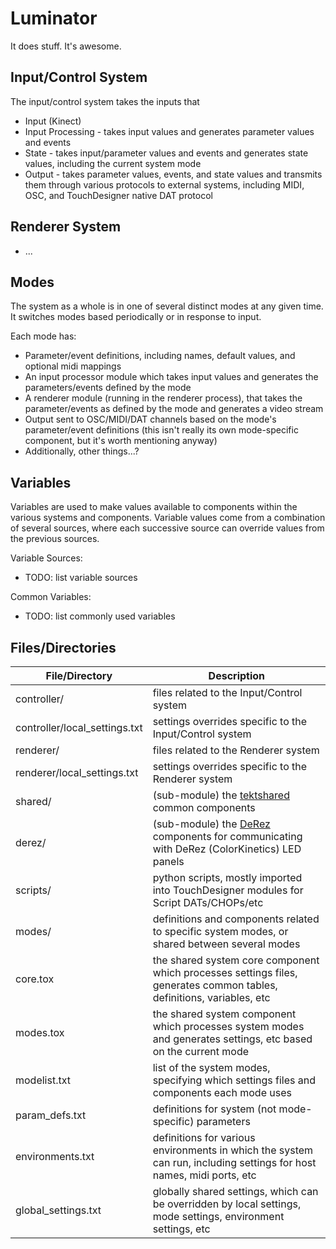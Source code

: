 # Luminator
It does stuff. It's awesome.

## Input/Control System

The input/control system takes the inputs that 

* Input (Kinect)
* Input Processing - takes input values and generates parameter values and events
* State - takes input/parameter values and events and generates state values, including the current system mode
* Output - takes parameter values, events, and state values and transmits them through various protocols to external systems, including MIDI, OSC, and TouchDesigner native DAT protocol

## Renderer System

* ...

## Modes

The system as a whole is in one of several distinct modes at any given time. It switches modes based periodically or in response to input.

Each mode has:
* Parameter/event definitions, including names, default values, and optional midi mappings
* An input processor module which takes input values and generates the parameters/events defined by the mode
* A renderer module (running in the renderer process), that takes the parameter/events as defined by the mode and generates a video stream
* Output sent to OSC/MIDI/DAT channels based on the mode's parameter/event definitions (this isn't really its own mode-specific component, but it's worth mentioning anyway)
* Additionally, other things...?

## Variables
Variables are used to make values available to components within the various systems and components.
Variable values come from a combination of several sources, where each successive source can override values from the previous sources.

Variable Sources:
* TODO: list variable sources

Common Variables:
* TODO: list commonly used variables

## Files/Directories
File/Directory | Description
---------------|------------
controller/ | files related to the Input/Control system
controller/local_settings.txt | settings overrides specific to the Input/Control system
renderer/ | files related to the Renderer system
renderer/local_settings.txt | settings overrides specific to the Renderer system
shared/ | (sub-module) the [tektshared](http://www.github.com/t3kt/tektshared) common components
derez/ | (sub-module) the [DeRez](http://www.github.com/t3kt/DeRez) components for communicating with DeRez (ColorKinetics) LED panels
scripts/ | python scripts, mostly imported into TouchDesigner modules for Script DATs/CHOPs/etc
modes/ | definitions and components related to specific system modes, or shared between several modes
core.tox | the shared system core component which processes settings files, generates common tables, definitions, variables, etc
modes.tox | the shared system component which processes system modes and generates settings, etc based on the current mode
modelist.txt | list of the system modes, specifying which settings files and components each mode uses
param_defs.txt | definitions for system (not mode-specific) parameters
environments.txt | definitions for various environments in which the system can run, including settings for host names, midi ports, etc
global_settings.txt | globally shared settings, which can be overridden by local settings, mode settings, environment settings, etc
